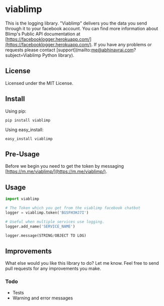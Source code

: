 # viablimp #

This is the logging library. "Viablimp" delivers you the data you send through it to your facebook account. You can find more information about Blimp's Public API documentation at [https://facebooklogger.herokuapp.com/](https://facebooklogger.herokuapp.com/).
If you have any problems or requests please contact [support](mailto:me@abhinavrai.com?subject=Viablimp Python library).


## License ##
Licensed under the MIT License.

## Install ##

Using pip:

```
pip install viablimp
```

Using easy_install:

```
easy_install viablimp
````

## Pre-Usage ##

Before we begin you need to get the token by messaging [https://m.me/viablimp/](https://m.me/viablimp/).

## Usage ##

```python
import viablimp

# The Token which you get from the viablimp facebook chatbot
logger = viablimp.token('BGSFH3HJ7I') 

# Useful when multiple services use logging.
logger.add_name('SERVICE_NAME')

logger.message(STRING/OBJECT TO LOG) 
```

## Improvements
What else would you like this library to do? Let me know. Feel free to send pull requests for any improvements you make.

### Todo
* Tests
* Warning and error messages
